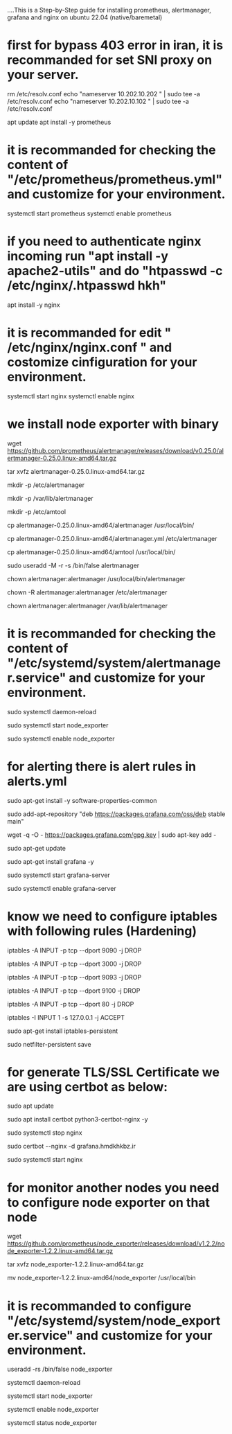 ....This is a Step-by-Step guide for installing prometheus, alertmanager, grafana and nginx on ubuntu 22.04 (native/baremetal) 

# first for bypass 403 error in iran, it is recommanded for set SNI proxy on your server.
 
rm /etc/resolv.conf
echo "nameserver 10.202.10.202 " | sudo tee -a /etc/resolv.conf
echo "nameserver 10.202.10.102 " | sudo tee -a /etc/resolv.conf

apt update
apt install -y prometheus

# it is recommanded for checking the content of "/etc/prometheus/prometheus.yml" and customize for your environment.

systemctl start prometheus
systemctl enable prometheus

# if you need to authenticate nginx incoming run "apt install -y apache2-utils"  and do "htpasswd -c /etc/nginx/.htpasswd hkh"

apt install -y nginx

# it is recommanded for edit " /etc/nginx/nginx.conf " and costomize cinfiguration for your environment.

systemctl start nginx
systemctl enable nginx

# we install node exporter with binary

wget https://github.com/prometheus/alertmanager/releases/download/v0.25.0/alertmanager-0.25.0.linux-amd64.tar.gz 

tar xvfz alertmanager-0.25.0.linux-amd64.tar.gz

mkdir -p /etc/alertmanager

mkdir -p /var/lib/alertmanager

mkdir -p /etc/amtool

cp alertmanager-0.25.0.linux-amd64/alertmanager /usr/local/bin/

cp alertmanager-0.25.0.linux-amd64/alertmanager.yml /etc/alertmanager

cp alertmanager-0.25.0.linux-amd64/amtool /usr/local/bin/

sudo useradd -M -r -s /bin/false alertmanager

chown alertmanager:alertmanager /usr/local/bin/alertmanager

chown -R alertmanager:alertmanager /etc/alertmanager

chown alertmanager:alertmanager /var/lib/alertmanager


# it is recommanded for checking the content of "/etc/systemd/system/alertmanager.service" and customize for your environment.

sudo systemctl daemon-reload

sudo systemctl start node_exporter

sudo systemctl enable node_exporter

# for alerting there is alert rules in alerts.yml 

sudo apt-get install -y software-properties-common

sudo add-apt-repository "deb https://packages.grafana.com/oss/deb stable main"

wget -q -O - https://packages.grafana.com/gpg.key | sudo apt-key add -

sudo apt-get update

sudo apt-get install grafana -y

sudo systemctl start grafana-server

sudo systemctl enable grafana-server

# know we need to configure iptables with following rules (Hardening)

iptables -A INPUT -p tcp --dport 9090 -j DROP

iptables -A INPUT -p tcp --dport 3000 -j DROP

iptables -A INPUT -p tcp --dport 9093 -j DROP

iptables -A INPUT -p tcp --dport 9100 -j DROP

iptables -A INPUT -p tcp --dport 80 -j DROP

iptables -I INPUT 1 -s 127.0.0.1 -j ACCEPT

sudo apt-get install iptables-persistent

sudo netfilter-persistent save

# for generate TLS/SSL Certificate we are using certbot as below:



sudo apt update

sudo apt install certbot python3-certbot-nginx -y

sudo systemctl stop nginx

sudo certbot --nginx -d grafana.hmdkhkbz.ir

sudo systemctl start nginx


# for monitor another nodes you need to configure node exporter on that node


wget https://github.com/prometheus/node_exporter/releases/download/v1.2.2/node_exporter-1.2.2.linux-amd64.tar.gz

tar xvfz node_exporter-1.2.2.linux-amd64.tar.gz

mv node_exporter-1.2.2.linux-amd64/node_exporter /usr/local/bin

# it is recommanded to configure "/etc/systemd/system/node_exporter.service" and customize for your environment.

useradd -rs /bin/false node_exporter

systemctl daemon-reload

systemctl start node_exporter

systemctl enable node_exporter

systemctl status node_exporter
